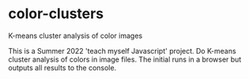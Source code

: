 # color-clusters
K-means cluster analysis of color images

This is a Summer 2022 'teach myself Javascript' project. Do K-means cluster analysis of colors in image files.
The initial runs in a browser but outputs all results to the console.